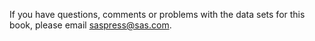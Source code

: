 If you have questions, comments or problems with the data sets for this book, please email <a href="mailto:saspress@sas.com?Subject=JMP%20Essentials" target="_top">saspress@sas.com</a>.
